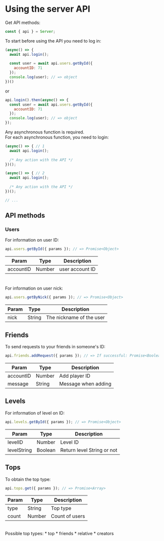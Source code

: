 # Using the server API
Get API methods:
```js
const { api } = Server;
```
To start before using the API you need to log in:
```js
(async() => {
  await api.login();
  
  const user = await api.users.getById({
    accountID: 71
  });
  console.log(user); // => object
})()
```
or
```js
api.login().then(async() => {
  const user = await api.users.getById({
    accountID: 71
  });
  console.log(user); // => object
});
```
Any asynchronous function is required.</br>
For each asynchronous function, you need to login:
```js
(async() => { // 1
  await api.login();
  
  /* Any action with the API */
})();

(async() => { // 2
  await api.login();
  
  /* Any action with the API */
})();

// ...
```
## API methods
### Users
For information on user ID:
```js
api.users.getById({ params }); // => Promise<Object>
```
|Param|Type|Description|
|-|-|-|
|accountID|Number|user account ID|
# 
For information on user nick:
```js
api.users.getByNick({ params }); // => Promise<Object>
```
|Param|Type|Description|
|-|-|-|
|nick|String|The nickname of the user|
## Friends
To send requests to your friends in someone's ID:
```js
api.friends.addRequest({ params }); // => If successful: Promise<Boolean>
```
|Param|Type|Description|
|-|-|-|
|accountID|Number|Add player ID|
|message|String|Message when adding|
## Levels
For information of level on ID:
```js
api.levels.getById({ params }); // => Promise<Object>
```
|Param|Type|Description|
|-|-|-|
|levelID|Number|Level ID|
|levelString|Boolean|Return level String or not|
## Tops
To obtain the top type:
```js
api.tops.get({ params }); // => Promise<Array>
```
|Param|Type|Description|
|-|-|-|
|type|String|Top type|
|count|Number|Count of users|
</br>
Possible top types:
* top
* friends
* relative
* creators
